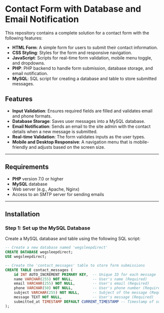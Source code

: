 # Contact Form with Database and Email Notification

This repository contains a complete solution for a contact form with the following features:
- **HTML Form**: A simple form for users to submit their contact information.
- **CSS Styling**: Styles for the form and responsive navigation.
- **JavaScript**: Scripts for real-time form validation, mobile menu toggle, and dropdowns.
- **PHP**: PHP backend to handle form submission, database storage, and email notification.
- **MySQL**: SQL script for creating a database and table to store submitted messages.

## Features

- **Input Validation**: Ensures required fields are filled and validates email and phone formats.
- **Database Storage**: Saves user messages into a MySQL database.
- **Email Notification**: Sends an email to the site admin with the contact details when a new message is submitted.
- **Real-time Validation**: The form validates inputs as the user types.
- **Mobile and Desktop Responsive**: A navigation menu that is mobile-friendly and adjusts based on the screen size.

---

## Requirements

- **PHP** version 7.0 or higher
- **MySQL** database
- Web server (e.g., Apache, Nginx)
- Access to an SMTP server for sending emails

---

## Installation

### Step 1: Set up the MySQL Database

Create a MySQL database and table using the following SQL script:

```sql
-- Create a new database named 'wegsleepdirect'
CREATE DATABASE wegsleepdirect;
USE wegsleepdirect;

-- Create the 'contact_messages' table to store form submissions
CREATE TABLE contact_messages (
    id INT AUTO_INCREMENT PRIMARY KEY,  -- Unique ID for each message
    name VARCHAR(255) NOT NULL,         -- User's name (Required)
    email VARCHAR(255) NOT NULL,        -- User's email (Required)
    phone VARCHAR(50) NOT NULL,         -- User's phone number (Required)
    subject VARCHAR(255) NOT NULL,      -- Subject of the message (Required)
    message TEXT NOT NULL,              -- User's message (Required)
    submitted_at TIMESTAMP DEFAULT CURRENT_TIMESTAMP -- Timestamp of submission
);
